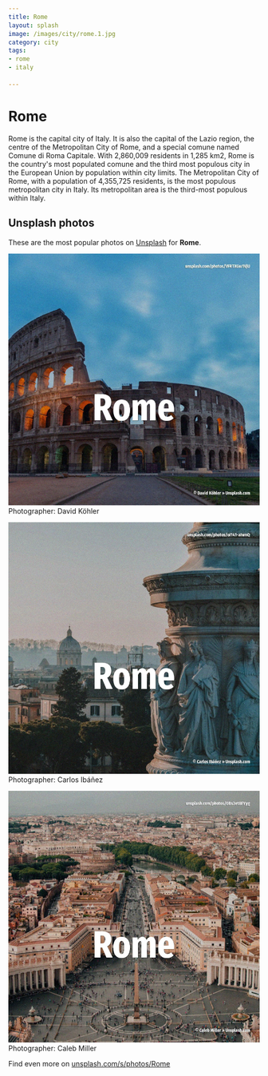 ```yaml
---
title: Rome
layout: splash
image: /images/city/rome.1.jpg
category: city
tags:
- rome
- italy

---
```

# Rome

Rome  is the capital city of Italy. It is also the capital of the Lazio region, the centre of the Metropolitan City of Rome, and a  special comune named Comune di Roma Capitale. With 2,860,009 residents in 1,285 km2, Rome is the country's most populated comune and the third  most populous city in the European Union by population within city limits. The Metropolitan City of Rome, with a population of 4,355,725 residents, is the most populous  metropolitan city in Italy. Its metropolitan area is the third-most populous within Italy. 

 
## Unsplash photos
These are the most popular photos on [Unsplash](https://unsplash.com) for **Rome**.
 
![Rome](/images/city/rome.1.jpg)
Photographer:  David Köhler
 
![Rome](/images/city/rome.2.jpg)
Photographer:  Carlos Ibáñez
 
![Rome](/images/city/rome.3.jpg)
Photographer:  Caleb Miller
 
Find even more on [unsplash.com/s/photos/Rome](https://unsplash.com/s/photos/Rome)
 
